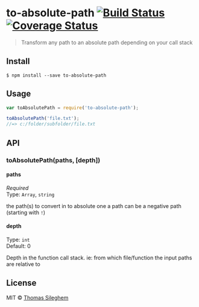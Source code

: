 # to-absolute-path [![Build Status](https://travis-ci.org/mastilver/to-absolute-path.svg?branch=master)](https://travis-ci.org/mastilver/to-absolute-path)[![Coverage Status](https://coveralls.io/repos/mastilver/to-absolute-path/badge.svg?branch=master&service=github)](https://coveralls.io/github/mastilver/to-absolute-path?branch=master)

> Transform any path to an absolute path depending on your call stack


## Install

```
$ npm install --save to-absolute-path
```


## Usage

```js
var toAbsolutePath = require('to-absolute-path');

toAbsolutePath('file.txt');
//=> c:/folder/subfolder/file.txt
```


## API

### toAbsolutePath(paths, [depth])

#### paths

*Required*  
Type: `Array`, `string`

the path(s) to convert in to absolute one
a path can be a negative path (starting with `!`)

#### depth

Type: `int`  
Default: 0

Depth in the function call stack.
ie: from which file/function the input paths are relative to


## License

MIT © [Thomas Sileghem](https://github.com/mastilver)
